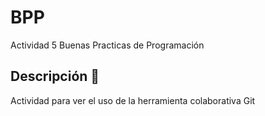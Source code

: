 # BPP

Actividad 5 Buenas Practicas de Programación

## Descripción 🚀

Actividad para ver el uso de la herramienta colaborativa Git


